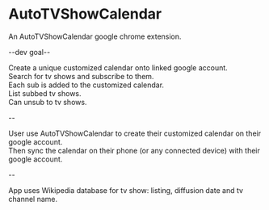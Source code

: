 # AutoTVShowCalendar
An AutoTVShowCalendar google chrome extension.  

--dev goal--

Create a unique customized calendar onto linked google account.<br/>
Search for tv shows and subscribe to them.<br/>
Each sub is added to the customized calendar.<br/>
List subbed tv shows.<br/>
Can unsub to tv shows.<br/>

--  

User use AutoTVShowCalendar to create their customized calendar on their google account.<br/>
Then sync the calendar on their phone (or any connected device) with their google account.  

--  

App uses Wikipedia database for tv show: listing, diffusion date and tv channel name.
